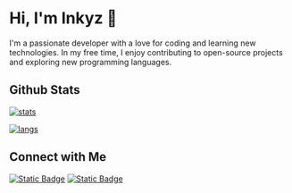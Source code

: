 # Hi, I'm Inkyz 👋
I'm a passionate developer with a love for coding and learning new technologies. In my free time, I enjoy contributing to open-source projects and exploring new programming languages.

## Github Stats
[![stats](https://gh.inkyzprod.my.id/api?username=InkyzProd&layout=compact&show=reviews,discussions_started,discussions_answered,prs_merged,prs_merged_percentage&theme=discord_old_blurple)](https://inkyzprod.my.id)

[![langs](https://gh.inkyzprod.my.id/api/top-langs?username=InkyzProd&langs_count=20&hide=mdx,xslt,makefile,handlebars,nix,dockerfile&layout=compact&theme=discord_old_blurple)](https://inkyzprod.my.id)

## Connect with Me

[![Static Badge](https://img.shields.io/badge/OBLX-blue?logo=discord&label=discord)](https://discord.com/invite/QFQACxccmv)
[![Static Badge](https://img.shields.io/badge/website-inkyzprod.my.id-blue?label=Site)](https://inkyzprod.xyz)
